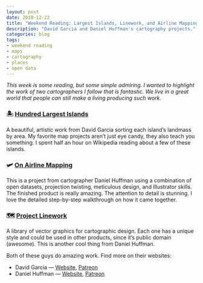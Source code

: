 ```yaml
---
layout: post
date: 2018-12-22
title: "Weekend Reading: Largest Islands, Linework, and Airline Mapping"
description: "David Garcia and Daniel Huffman's cartography projects."
categories: blog
tags:
- weekend reading
- maps
- cartography
- places
- open data
---
```


_This week is some reading, but some simple admiring. I wanted to highlight the work of two cartographers I follow that is fantastic. We live in a great world that people can still make a living producing such work._

### 🏝 [Hundred Largest Islands](https://mapmaker.myshopify.com/collections/frontpage/products/hundred-largest-islands-of-the-world-poster "Hundred Largest Islands")

A beautiful, artistic work from David Garcia sorting each island’s landmass by area. My favorite map projects aren’t just eye candy, they also teach you something. I spent half an hour on Wikipedia reading about a few of these islands.

### 🛩 [On Airline Mapping](https://somethingaboutmaps.wordpress.com/2018/05/15/on-airline-mapping/ "Airline Mapping")

This is a project from cartographer Daniel Huffman using a combination of open datasets, projection twisting, meticulous design, and Illustrator skills. The finished product is really amazing. The attention to detail is stunning. I love the detailed step-by-step walkthrough on how it came together.

### 🗺 [Project Linework](http://www.projectlinework.org/ "Project Linework")

A library of vector graphics for cartographic design. Each one has a unique style and could be used in other products, since it’s public domain (awesome). This is another cool thing from Daniel Huffman.

Both of these guys do amazing work. Find more on their websites:

* David Garcia — [Website](https://www.mapmakerdavid.com/ "David Garcia"), [Patreon](https://www.patreon.com/mapmakerdavid "David Garcia Patreon")
* Daniel Huffman — [Website](https://somethingaboutmaps.wordpress.com/ "Something About Maps"), [Patreon](https://www.patreon.com/pinakographos "Daniel Huffman")